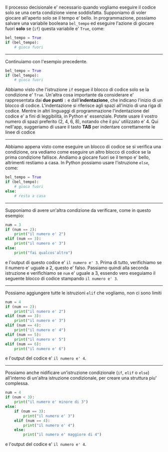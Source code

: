 Il processo decisionale e' necessario quando vogliamo eseguire il codice solo se una certa condizione viene soddisfatta.
Supponiamo di voler giocare all'aperto solo se il tempo e' bello.
In programmazione, possiamo salvare una variabile booleana `bel_tempo` ed eseguire l'azione di giocare fuori **solo** se (`if`) questa variabile e' `True`, come:
```python
bel_tempo = True
if (bel_tempo):
    # gioca fuori
```

---

Continuiamo con l'esempio precedente.
```python
bel_tempo = True
if (bel_tempo):
    # gioca fuori
```
Abbiamo visto che l'istruzione `if` esegue il blocco di codice solo se la condizione e' `True`.
Un'altra cosa importante da considerare e' rappresentata dai **due punti** `:` e dall'**indentazione**, che indicano l'inizio di un blocco di codice.
L'indentazione si riferisce agli spazi all'inizio di una riga di codice.
Mentre in altri linguaggi di programmazione l'indentazione del codice e' a fini di leggibilità, in Python e' essenziale.
Potete usare il vostro numero di spazi preferito (2, 4, 6, 8), notando che il piu' utilizzato e' 4.
Qui nell'app, suggeriamo di usare il tasto **TAB** per indentare correttamente le linee di codice

---

Abbiamo appena visto come eseguire un blocco di codice se si verifica una condizione, ora vediamo come eseguire un altro blocco di codice se la prima condizione fallisce.
Andiamo a giocare fuori se il tempo e' bello, altrimenti restiamo a casa.
In Python possiamo usare l'istruzione `else`, come:
```python
bel_tempo = True
if (bel_tempo):
    # gioca fuori
else:
    # resta a casa
```

---

Supponiamo di avere un'altra condizione da verificare, come in questo esempio:
```python
num = 3
if (num == 2):
    print("il numero e' 2")
elif (num == 3):
    print("il numero e' 3")
else:
    print("fai qualcos'altro")
```
e l'output di questo codice e' `il numero e' 3`.
Prima di tutto, verifichiamo se il numero e' uguale a 2, questo e' falso.
Passiamo quindi alla seconda istruzione e verifichiamo se `num` e' uguale a 3, essendo vero eseguiamo il seguente blocco di codice stampando `il numero e' 3`.

---

Possiamo aggiungere tutte le istruzioni `elif` che vogliamo, non ci sono limiti
```python
num = 4
if (num == 2):
    print("il numero e' 2")
elif (num == 3):
    print("il numero e' 3")
elif (num == 4):
    print("il numero e' 4")
elif (num == 5):
    print("il numero e' 5")
elif (num == 6):
    print("il numero e' 6")
```
e l'output del codice e' `il numero e' 4`.

---

Possiamo anche nidificare un'istruzione condizionale (`if`, `elif` o `else`) all'interno di un'altra istruzione condizionale, per creare una struttura piu' complessa.
```python
num = 4
if (num < 3):
    print("il numero e' minore di 3")
else:
    if (num == 3):
        print("il numero e' 3")
    elif (num == 4):
        print("il numero e' 4")
    else:
        print("il numero e' maggiore di 4")
```
e l'output del codice e' `il numero e' 4`.

